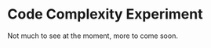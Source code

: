 Code Complexity Experiment
==========================

Not much to see at the moment, more to come soon.
